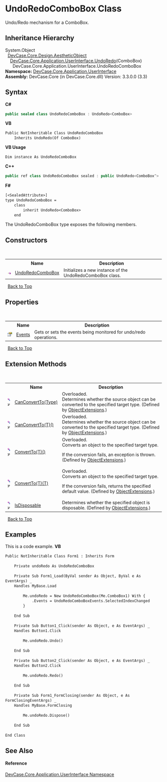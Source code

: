 # UndoRedoComboBox Class
 

Undo/Redo mechanism for a ComboBox.


## Inheritance Hierarchy
System.Object<br />&nbsp;&nbsp;<a href="T_DevCase_Core_Design_AestheticObject">DevCase.Core.Design.AestheticObject</a><br />&nbsp;&nbsp;&nbsp;&nbsp;<a href="T_DevCase_Core_Application_UserInterface_UndoRedo_1">DevCase.Core.Application.UserInterface.UndoRedo</a>(ComboBox)<br />&nbsp;&nbsp;&nbsp;&nbsp;&nbsp;&nbsp;DevCase.Core.Application.UserInterface.UndoRedoComboBox<br />
**Namespace:**&nbsp;<a href="N_DevCase_Core_Application_UserInterface">DevCase.Core.Application.UserInterface</a><br />**Assembly:**&nbsp;DevCase.Core (in DevCase.Core.dll) Version: 3.3.0.0 (3.3)

## Syntax

**C#**<br />
``` C#
public sealed class UndoRedoComboBox : UndoRedo<ComboBox>
```

**VB**<br />
``` VB
Public NotInheritable Class UndoRedoComboBox
	Inherits UndoRedo(Of ComboBox)
```

**VB Usage**<br />
``` VB Usage
Dim instance As UndoRedoComboBox
```

**C++**<br />
``` C++
public ref class UndoRedoComboBox sealed : public UndoRedo<ComboBox^>
```

**F#**<br />
``` F#
[<SealedAttribute>]
type UndoRedoComboBox =  
    class
        inherit UndoRedo<ComboBox>
    end
```

The UndoRedoComboBox type exposes the following members.


## Constructors
&nbsp;<table><tr><th></th><th>Name</th><th>Description</th></tr><tr><td>![Public method](media/pubmethod.gif "Public method")</td><td><a href="M_DevCase_Core_Application_UserInterface_UndoRedoComboBox__ctor">UndoRedoComboBox</a></td><td>
Initializes a new instance of the UndoRedoComboBox class.</td></tr></table>&nbsp;
<a href="#undoredocombobox-class">Back to Top</a>

## Properties
&nbsp;<table><tr><th></th><th>Name</th><th>Description</th></tr><tr><td>![Public property](media/pubproperty.gif "Public property")</td><td><a href="P_DevCase_Core_Application_UserInterface_UndoRedoComboBox_Events">Events</a></td><td>
Gets or sets the events being monitored for undo/redo operations.</td></tr></table>&nbsp;
<a href="#undoredocombobox-class">Back to Top</a>

## Extension Methods
&nbsp;<table><tr><th></th><th>Name</th><th>Description</th></tr><tr><td>![Public Extension Method](media/pubextension.gif "Public Extension Method")![Code example](media/CodeExample.png "Code example")</td><td><a href="M_DevCase_Core_Extensions_Object_ObjectExtensions_CanConvertTo">CanConvertTo(Type)</a></td><td>Overloaded.  
Determines whether the source object can be converted to the specified target type.
 (Defined by <a href="T_DevCase_Core_Extensions_Object_ObjectExtensions">ObjectExtensions</a>.)</td></tr><tr><td>![Public Extension Method](media/pubextension.gif "Public Extension Method")![Code example](media/CodeExample.png "Code example")</td><td><a href="M_DevCase_Core_Extensions_Object_ObjectExtensions_CanConvertTo__1">CanConvertTo(T)()</a></td><td>Overloaded.  
Determines whether the source object can be converted to the specified target type.
 (Defined by <a href="T_DevCase_Core_Extensions_Object_ObjectExtensions">ObjectExtensions</a>.)</td></tr><tr><td>![Public Extension Method](media/pubextension.gif "Public Extension Method")![Code example](media/CodeExample.png "Code example")</td><td><a href="M_DevCase_Core_Extensions_Object_ObjectExtensions_ConvertTo__1">ConvertTo(T)()</a></td><td>Overloaded.  
Converts an object to the specified target type. 

 If the conversion fails, an exception is thrown.
 (Defined by <a href="T_DevCase_Core_Extensions_Object_ObjectExtensions">ObjectExtensions</a>.)</td></tr><tr><td>![Public Extension Method](media/pubextension.gif "Public Extension Method")![Code example](media/CodeExample.png "Code example")</td><td><a href="M_DevCase_Core_Extensions_Object_ObjectExtensions_ConvertTo__1_1">ConvertTo(T)(T)</a></td><td>Overloaded.  
Converts an object to the specified target type. 

 If the conversion fails, returns the specified default value.
 (Defined by <a href="T_DevCase_Core_Extensions_Object_ObjectExtensions">ObjectExtensions</a>.)</td></tr><tr><td>![Public Extension Method](media/pubextension.gif "Public Extension Method")![Code example](media/CodeExample.png "Code example")</td><td><a href="M_DevCase_Core_Extensions_Object_ObjectExtensions_IsDisposable">IsDisposable</a></td><td>
Determines whether the specified object is disposable.
 (Defined by <a href="T_DevCase_Core_Extensions_Object_ObjectExtensions">ObjectExtensions</a>.)</td></tr></table>&nbsp;
<a href="#undoredocombobox-class">Back to Top</a>

## Examples
This is a code example. 
**VB**<br />
``` VB
Public NotInheritable Class Form1 : Inherits Form

    Private undoRedo As UndoRedoComboBox

    Private Sub Form1_Load(ByVal sender As Object, ByVal e As EventArgs) _
    Handles MyBase.Load

        Me.undoRedo = New UndoRedoComboBox(Me.ComboBox1) With {
            .Events = UndoRedoComboBoxEvents.SelectedIndexChanged
        }

    End Sub

    Private Sub Button1_Click(sender As Object, e As EventArgs) _
    Handles Button1.Click

        Me.undoRedo.Undo()

    End Sub

    Private Sub Button2_Click(sender As Object, e As EventArgs) _
    Handles Button2.Click

        Me.undoRedo.Redo()

    End Sub

    Private Sub Form1_FormClosing(sender As Object, e As FormClosingEventArgs) _
    Handles MyBase.FormClosing

        Me.undoRedo.Dispose()

    End Sub

End Class
```


## See Also


#### Reference
<a href="N_DevCase_Core_Application_UserInterface">DevCase.Core.Application.UserInterface Namespace</a><br />